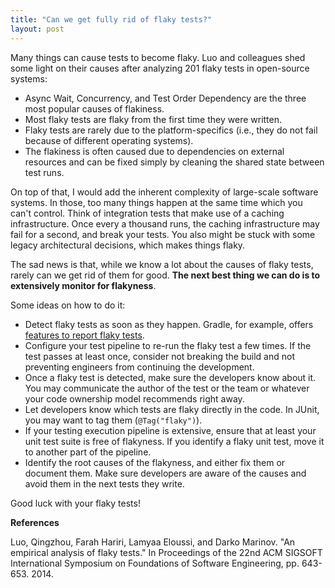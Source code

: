 ```yaml
---
title: "Can we get fully rid of flaky tests?"
layout: post
---
```


Many things can cause tests to become flaky. Luo and colleagues shed some light on their causes after analyzing 201 flaky tests in open-source systems:

* Async Wait, Concurrency, and Test Order Dependency are the three most popular causes of flakiness.
* Most flaky tests are flaky from the first time they were written.
* Flaky tests are rarely due to the platform-specifics (i.e., they do not fail because of different operating systems).
* The flakiness is often caused due to dependencies on external resources and can be fixed simply by cleaning the shared state between test runs.

On top of that, I would add the inherent complexity of large-scale software systems. In those, too many things happen at the same time which you can't control. Think of integration tests that make use of a caching infrastructure. Once every a thousand runs, the caching infrastructure may fail for a second, and break your tests. You also might be stuck with some legacy architectural decisions, which makes things flaky.

The sad news is that, while we know a lot about the causes of flaky tests, rarely can we get rid of them for good. **The next best thing we can do is to extensively monitor for flakyness**.

Some ideas on how to do it:

* Detect flaky tests as soon as they happen. Gradle, for example, offers [features to report flaky tests](https://blog.gradle.org/gradle-flaky-test-retry-plugin).
* Configure your test pipeline to re-run the flaky test a few times. If the test passes at least once, consider not breaking the build and not preventing engineers from continuing the development. 
* Once a flaky test is detected, make sure the developers know about it. You may communicate the author of the test or the team or whatever your code ownership model recommends right away.
* Let developers know which tests are flaky directly in the code. In JUnit, you may want to tag them (`@Tag("flaky")`).
* If your testing execution pipeline is extensive, ensure that at least your unit test suite is free of flakyness. If you identify a flaky unit test, move it to another part of the pipeline.
* Identify the root causes of the flakyness, and either fix them or document them. Make sure developers are aware of the causes and avoid them in the next tests they write.

Good luck with your flaky tests!

**References**

Luo, Qingzhou, Farah Hariri, Lamyaa Eloussi, and Darko Marinov. "An empirical analysis of flaky tests." In Proceedings of the 22nd ACM SIGSOFT International Symposium on Foundations of Software Engineering, pp. 643-653. 2014.
